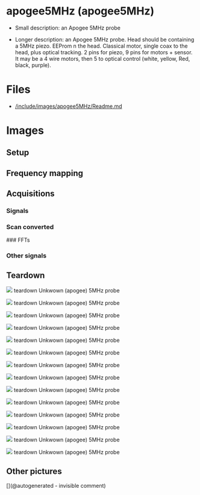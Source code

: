 # apogee5MHz (apogee5MHz)

* Small description: an Apogee 5MHz probe

* Longer description: an Apogee 5MHz probe. Head should be containing a 5MHz piezo. EEProm n the head. Classical motor, single coax to the head, plus optical tracking. 2 pins for piezo, 9 pins for motors + sensor. It may be a 4 wire motors, then 5 to optical control (white, yellow, Red, black, purple).

# Files

* [/include/images/apogee5MHz/Readme.md](/include/images/apogee5MHz/Readme.md)


# Images

## Setup 

## Frequency mapping 

## Acquisitions 

### Signals 

### Scan converted 

### FFTs 

### Other signals 

## Teardown 

![](/include/images/apogee5MHz/P_20180831_205237.jpg)
teardown
Unkwown (apogee) 5MHz probe

![](/include/images/apogee5MHz/20191207_183002.jpg)
teardown
Unkwown (apogee) 5MHz probe

![](/include/images/apogee5MHz/P_20180831_205358.jpg)
teardown
Unkwown (apogee) 5MHz probe

![](/include/images/apogee5MHz/P_20180831_205833.jpg)
teardown
Unkwown (apogee) 5MHz probe

![](/include/images/apogee5MHz/P_20180831_210111.jpg)
teardown
Unkwown (apogee) 5MHz probe

![](/include/images/apogee5MHz/P_20180831_205524.jpg)
teardown
Unkwown (apogee) 5MHz probe

![](/include/images/apogee5MHz/P_20180831_205539.jpg)
teardown
Unkwown (apogee) 5MHz probe

![](/include/images/apogee5MHz/P_20180831_205534.jpg)
teardown
Unkwown (apogee) 5MHz probe

![](/include/images/apogee5MHz/P_20180831_205430.jpg)
teardown
Unkwown (apogee) 5MHz probe

![](/include/images/apogee5MHz/P_20180831_205225.jpg)
teardown
Unkwown (apogee) 5MHz probe

![](/include/images/apogee5MHz/P_20180831_205659.jpg)
teardown
Unkwown (apogee) 5MHz probe

![](/include/images/apogee5MHz/P_20180831_205348.jpg)
teardown
Unkwown (apogee) 5MHz probe

![](/include/images/apogee5MHz/P_20180831_210151.jpg)
teardown
Unkwown (apogee) 5MHz probe

![](/include/images/apogee5MHz/20191207_182945.jpg)
teardown
Unkwown (apogee) 5MHz probe

## Other pictures 





[](@autogenerated - invisible comment)